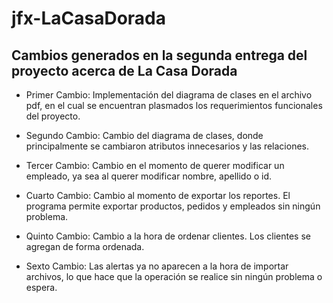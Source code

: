 # jfx-LaCasaDorada

## Cambios generados en la segunda entrega del proyecto acerca de La Casa Dorada

* Primer Cambio:
 Implementación del diagrama de clases en el archivo pdf, en el cual se encuentran plasmados los requerimientos funcionales del proyecto.

* Segundo Cambio:
 Cambio del diagrama de clases, donde principalmente se cambiaron atributos innecesarios y las relaciones.

* Tercer Cambio:
 Cambio en el momento de querer modificar un empleado, ya sea al querer modificar nombre, apellido o id.

* Cuarto Cambio:
 Cambio al momento de exportar los reportes. El programa permite exportar productos, pedidos y empleados sin ningún problema.

* Quinto Cambio:
 Cambio a la hora de ordenar clientes. Los clientes se agregan de forma ordenada.

* Sexto Cambio:
 Las alertas ya no aparecen a la hora de importar archivos, lo que hace que la operación se realice sin ningún problema o espera.
